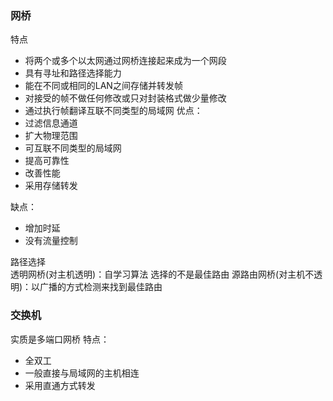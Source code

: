 ### 网桥  
特点  
- 将两个或多个以太网通过网桥连接起来成为一个网段
- 具有寻址和路径选择能力
- 能在不同或相同的LAN之间存储并转发帧
- 对接受的帧不做任何修改或只对封装格式做少量修改
- 通过执行帧翻译互联不同类型的局域网
优点：
- 过滤信息通道
- 扩大物理范围
- 可互联不同类型的局域网
- 提高可靠性
- 改善性能
- 采用存储转发

缺点：
- 增加时延
- 没有流量控制

路径选择  
透明网桥(对主机透明)：自学习算法 选择的不是最佳路由
源路由网桥(对主机不透明)：以广播的方式检测来找到最佳路由


### 交换机
实质是多端口网桥
特点：
- 全双工
- 一般直接与局域网的主机相连
- 采用直通方式转发
